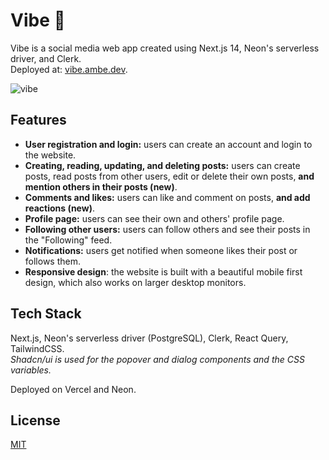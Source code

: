 # Vibe 🚀

Vibe is a social media web app created using Next.js 14, Neon's serverless driver, and Clerk. <br> Deployed at: [vibe.ambe.dev](https://vibe.ambe.dev/).

![vibe](https://github.com/ammarmbe/vibe/assets/117791580/abeaff9b-621e-4c25-b82b-45dd996dfed2)

## Features

- **User registration and login:** users can create an account and login to the website.
- **Creating, reading, updating, and deleting posts:** users can create posts, read posts from other users, edit or delete their own posts, **and mention others in their posts (new)**.
- **Comments and likes:** users can like and comment on posts, **and add reactions (new)**.
- **Profile page:** users can see their own and others' profile page.
- **Following other users:** users can follow others and see their posts in the "Following" feed.
- **Notifications:** users get notified when someone likes their post or follows them.
- **Responsive design**: the website is built with a beautiful mobile first design, which also works on larger desktop monitors.

## Tech Stack

Next.js, Neon's serverless driver (PostgreSQL), Clerk, React Query, TailwindCSS. <br> _Shadcn/ui is used for the popover and dialog components and the CSS variables._

Deployed on Vercel and Neon.

## License

[MIT](https://choosealicense.com/licenses/mit/)
